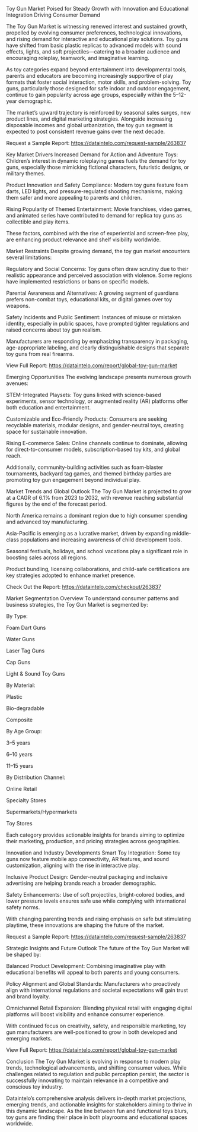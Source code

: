  Toy Gun Market Poised for Steady Growth with Innovation and Educational Integration Driving Consumer Demand

The Toy Gun Market is witnessing renewed interest and sustained growth, propelled by evolving consumer preferences, technological innovations, and rising demand for interactive and educational play solutions. Toy guns have shifted from basic plastic replicas to advanced models with sound effects, lights, and soft projectiles—catering to a broader audience and encouraging roleplay, teamwork, and imaginative learning.

As toy categories expand beyond entertainment into developmental tools, parents and educators are becoming increasingly supportive of play formats that foster social interaction, motor skills, and problem-solving. Toy guns, particularly those designed for safe indoor and outdoor engagement, continue to gain popularity across age groups, especially within the 5–12-year demographic.

The market’s upward trajectory is reinforced by seasonal sales surges, new product lines, and digital marketing strategies. Alongside increasing disposable incomes and global urbanization, the toy gun segment is expected to post consistent revenue gains over the next decade.

Request a Sample Report:
https://dataintelo.com/request-sample/263837

Key Market Drivers
Increased Demand for Action and Adventure Toys: Children’s interest in dynamic roleplaying games fuels the demand for toy guns, especially those mimicking fictional characters, futuristic designs, or military themes.

Product Innovation and Safety Compliance: Modern toy guns feature foam darts, LED lights, and pressure-regulated shooting mechanisms, making them safer and more appealing to parents and children.

Rising Popularity of Themed Entertainment: Movie franchises, video games, and animated series have contributed to demand for replica toy guns as collectible and play items.

These factors, combined with the rise of experiential and screen-free play, are enhancing product relevance and shelf visibility worldwide.

Market Restraints
Despite growing demand, the toy gun market encounters several limitations:

Regulatory and Social Concerns: Toy guns often draw scrutiny due to their realistic appearance and perceived association with violence. Some regions have implemented restrictions or bans on specific models.

Parental Awareness and Alternatives: A growing segment of guardians prefers non-combat toys, educational kits, or digital games over toy weapons.

Safety Incidents and Public Sentiment: Instances of misuse or mistaken identity, especially in public spaces, have prompted tighter regulations and raised concerns about toy gun realism.

Manufacturers are responding by emphasizing transparency in packaging, age-appropriate labeling, and clearly distinguishable designs that separate toy guns from real firearms.

View Full Report:
https://dataintelo.com/report/global-toy-gun-market

Emerging Opportunities
The evolving landscape presents numerous growth avenues:

STEM-Integrated Playsets: Toy guns linked with science-based experiments, sensor technology, or augmented reality (AR) platforms offer both education and entertainment.

Customizable and Eco-Friendly Products: Consumers are seeking recyclable materials, modular designs, and gender-neutral toys, creating space for sustainable innovation.

Rising E-commerce Sales: Online channels continue to dominate, allowing for direct-to-consumer models, subscription-based toy kits, and global reach.

Additionally, community-building activities such as foam-blaster tournaments, backyard tag games, and themed birthday parties are promoting toy gun engagement beyond individual play.

Market Trends and Global Outlook
The Toy Gun Market is projected to grow at a CAGR of 6.1% from 2023 to 2032, with revenue reaching substantial figures by the end of the forecast period.

North America remains a dominant region due to high consumer spending and advanced toy manufacturing.

Asia-Pacific is emerging as a lucrative market, driven by expanding middle-class populations and increasing awareness of child development tools.

Seasonal festivals, holidays, and school vacations play a significant role in boosting sales across all regions.

Product bundling, licensing collaborations, and child-safe certifications are key strategies adopted to enhance market presence.

Check Out the Report:
https://dataintelo.com/checkout/263837

Market Segmentation Overview
To understand consumer patterns and business strategies, the Toy Gun Market is segmented by:

By Type:

Foam Dart Guns

Water Guns

Laser Tag Guns

Cap Guns

Light & Sound Toy Guns

By Material:

Plastic

Bio-degradable

Composite

By Age Group:

3–5 years

6–10 years

11–15 years

By Distribution Channel:

Online Retail

Specialty Stores

Supermarkets/Hypermarkets

Toy Stores

Each category provides actionable insights for brands aiming to optimize their marketing, production, and pricing strategies across geographies.

Innovation and Industry Developments
Smart Toy Integration: Some toy guns now feature mobile app connectivity, AR features, and sound customization, aligning with the rise in interactive play.

Inclusive Product Design: Gender-neutral packaging and inclusive advertising are helping brands reach a broader demographic.

Safety Enhancements: Use of soft projectiles, bright-colored bodies, and lower pressure levels ensures safe use while complying with international safety norms.

With changing parenting trends and rising emphasis on safe but stimulating playtime, these innovations are shaping the future of the market.

Request a Sample Report:
https://dataintelo.com/request-sample/263837

Strategic Insights and Future Outlook
The future of the Toy Gun Market will be shaped by:

Balanced Product Development: Combining imaginative play with educational benefits will appeal to both parents and young consumers.

Policy Alignment and Global Standards: Manufacturers who proactively align with international regulations and societal expectations will gain trust and brand loyalty.

Omnichannel Retail Expansion: Blending physical retail with engaging digital platforms will boost visibility and enhance consumer experience.

With continued focus on creativity, safety, and responsible marketing, toy gun manufacturers are well-positioned to grow in both developed and emerging markets.

View Full Report:
https://dataintelo.com/report/global-toy-gun-market

Conclusion
The Toy Gun Market is evolving in response to modern play trends, technological advancements, and shifting consumer values. While challenges related to regulation and public perception persist, the sector is successfully innovating to maintain relevance in a competitive and conscious toy industry.

Dataintelo’s comprehensive analysis delivers in-depth market projections, emerging trends, and actionable insights for stakeholders aiming to thrive in this dynamic landscape. As the line between fun and functional toys blurs, toy guns are finding their place in both playrooms and educational spaces worldwide.
